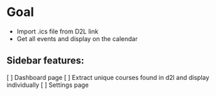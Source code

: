 # Goal

- Import .ics file from D2L link
- Get all events and display on the calendar

## Sidebar features:

[ ] Dashboard page
[ ] Extract unique courses found in d2l and display individually
[ ] Settings page
